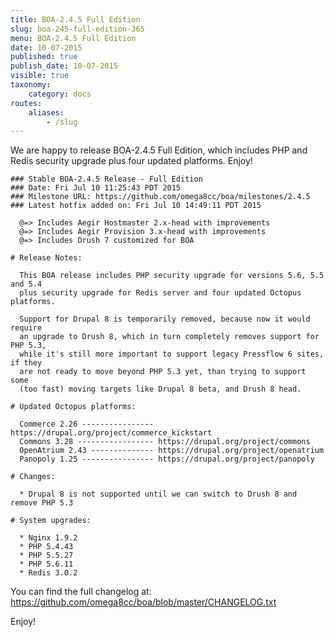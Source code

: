 ```yaml
---
title: BOA-2.4.5 Full Edition
slug: boa-245-full-edition-365
menu: BOA-2.4.5 Full Edition
date: 10-07-2015
published: true
publish_date: 10-07-2015
visible: true
taxonomy:
    category: docs
routes:
    aliases:
        - /slug
---
```


 We are happy to release BOA-2.4.5 Full Edition, which includes PHP and Redis security upgrade plus four updated platforms. Enjoy!

 
    ### Stable BOA-2.4.5 Release - Full Edition
    ### Date: Fri Jul 10 11:25:43 PDT 2015
    ### Milestone URL: https://github.com/omega8cc/boa/milestones/2.4.5
    ### Latest hotfix added on: Fri Jul 10 14:49:11 PDT 2015
    
      @=> Includes Aegir Hostmaster 2.x-head with improvements
      @=> Includes Aegir Provision 3.x-head with improvements
      @=> Includes Drush 7 customized for BOA
    
    # Release Notes:
    
      This BOA release includes PHP security upgrade for versions 5.6, 5.5 and 5.4
      plus security upgrade for Redis server and four updated Octopus platforms.
    
      Support for Drupal 8 is temporarily removed, because now it would require
      an upgrade to Drush 8, which in turn completely removes support for PHP 5.3,
      while it's still more important to support legacy Pressflow 6 sites, if they
      are not ready to move beyond PHP 5.3 yet, than trying to support some
      (too fast) moving targets like Drupal 8 beta, and Drush 8 head.
    
    # Updated Octopus platforms:
    
      Commerce 2.26 ---------------- https://drupal.org/project/commerce_kickstart
      Commons 3.28 ----------------- https://drupal.org/project/commons
      OpenAtrium 2.43 -------------- https://drupal.org/project/openatrium
      Panopoly 1.25 ---------------- https://drupal.org/project/panopoly
    
    # Changes:
    
      * Drupal 8 is not supported until we can switch to Drush 8 and remove PHP 5.3
    
    # System upgrades:
    
      * Nginx 1.9.2
      * PHP 5.4.43
      * PHP 5.5.27
      * PHP 5.6.11
      * Redis 3.0.2


 You can find the full changelog at: https://github.com/omega8cc/boa/blob/master/CHANGELOG.txt

Enjoy!
